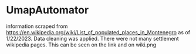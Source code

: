# UmapAutomator

information scraped from https://en.wikipedia.org/wiki/List_of_populated_places_in_Montenegro as of 1/22/2023. Data cleaning was applied. There were not many settlement wikipedia pages. This can be seen on the link and on wiki.png

